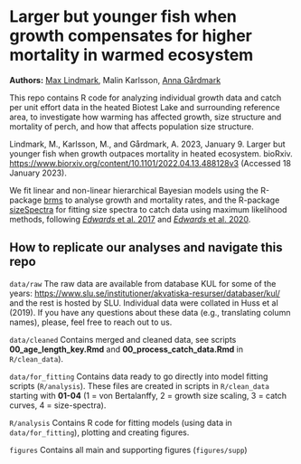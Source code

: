 # Larger but younger fish when growth compensates for higher mortality in warmed ecosystem

**Authors:** [Max Lindmark](https://maxlindmark.github.io/), Malin Karlsson, [Anna Gårdmark](https://internt.slu.se/en/cv-originals/anna-gardmark/)

This repo contains R code for analyzing individual growth data and catch per unit effort data in the heated Biotest Lake and surrounding reference area, to investigate how warming has affected growth, size structure and mortality of perch, and how that affects population size structure.

Lindmark, M., Karlsson, M., and Gårdmark, A. 2023, January 9. Larger but younger fish when growth outpaces mortality in heated ecosystem. bioRxiv. <https://www.biorxiv.org/content/10.1101/2022.04.13.488128v3> (Accessed 18 January 2023).

We fit linear and non-linear hierarchical Bayesian models using the R-package [brms](https://github.com/paul-buerkner/brms) to analyse growth and mortality rates, and the R-package [sizeSpectra](https://github.com/andrew-edwards/sizeSpectra) for fitting size spectra to catch data using maximum likelihood methods, following [*Edwards* et al. 2017](http://onlinelibrary.wiley.com/doi/10.1111/2041-210X.12641/full) and [*Edwards* et al. 2020](https://www.int-res.com/abstracts/meps/v636/p19-33/).

## How to replicate our analyses and navigate this repo

`data/raw`
The raw data are available from database KUL for some of the years: https://www.slu.se/institutioner/akvatiska-resurser/databaser/kul/ and the rest is hosted by SLU. Individual data were collated in Huss et al (2019). If you have any questions about these data (e.g., translating column names), please, feel free to reach out to us.

`data/cleaned`
Contains merged and cleaned data, see scripts **00_age_length_key.Rmd** and **00_process_catch_data.Rmd** in `R/clean_data`).

`data/for_fitting`
Contains data ready to go directly into model fitting scripts (`R/analysis`). These files are created in scripts in `R/clean_data` starting with **01-04** (1 = von Bertalanffy, 2 = growth size scaling, 3 = catch curves, 4 = size-spectra).

`R/analysis`
Contains R code for fitting models (using data in `data/for_fitting`), plotting and creating figures.

`figures`
Contains all main and supporting figures (`figures/supp`)


